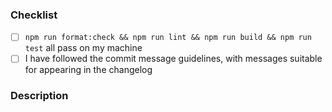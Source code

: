 <!-- Thank you for making a pull request! -->

<!-- Pact-js-core is built and maintained by developers like you, and we appreciate contributions very much. You are awesome! -->

<!-- Our changelog is automatically built from our commit history, using conventional changelog. This means we'd like to take care that: -->

<!-- - commit messages with the prefix `fix:` or `fix(foo):` are suitable to be added to the changelog under "Fixes and improvements" -->
<!-- - commit messages with the prefix `feat:` or `feat(foo):` are suitable to be added to the changelog under "New features" -->

<!-- If you've made many commits that don't adhere to this style, we recommend squashing
your commits to a new branch before making a PR. Alternatively, we can do a squash
merge, but you'll lose attribution for your change. -->

<!-- For more information please see CONTRIBUTING.md -->

### Checklist

- [ ] `npm run format:check && npm run lint && npm run build && npm run test` all pass on my machine
- [ ] I have followed the commit message guidelines, with messages suitable for appearing in the changelog

### Description

<!-- _Please describe what this PR is for, or link the issue that this PR fixes_ -->

<!-- _You may add as much or as little context as you like here, whatever you think is right_ -->

<!-- _Thanks again!_ -->
